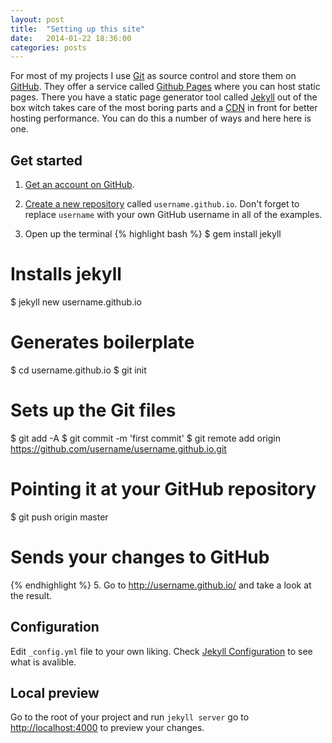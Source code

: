 ```yaml
---
layout: post
title:  "Setting up this site"
date:   2014-01-22 18:36:00
categories: posts
---
```


For most of my projects I use [Git][git] as source control and store them on [GitHub][github].
They offer a service called [Github Pages][github-pages] where you can host static pages.
There you have a static page generator tool called [Jekyll][jekyll] out of the box witch takes care of the most boring parts and a [CDN][cdn] in front for better hosting performance.
You can do this a number of ways and here here is one.

## Get started

1. [Get an account on GitHub][github-join].

2. [Create a new repository][github-new] called `username.github.io`. Don't forget to replace `username` with your own GitHub username in all of the examples.

4. Open up the terminal {% highlight bash %}
$ gem install jekyll
# Installs jekyll
$ jekyll new username.github.io
# Generates boilerplate
$ cd username.github.io
$ git init
# Sets up the Git files
$ git add -A
$ git commit -m 'first commit'
$ git remote add origin https://github.com/username/username.github.io.git
# Pointing it at your GitHub repository
$ git push origin master
# Sends your changes to GitHub
{% endhighlight %}
5. Go to <http://username.github.io/> and take a look at the result.

## Configuration
Edit `_config.yml` file to your own liking.
Check [Jekyll Configuration][jekyll-config] to see what is avalible.

## Local preview
Go to the root of your project and run `jekyll server` go to <http://localhost:4000> to preview your changes.

[cdn]:            http://en.wikipedia.org/wiki/Content_delivery_network
[git]:            http://git-scm.com
[github]:         https://github.com
[github-join]:    https://github.com/join
[github-new]:     https://github.com/repositories/new
[github-pages]:   http://pages.github.com/
[jekyll]:         http://jekyllrb.com
[jekyll-config]:  http://jekyllrb.com/docs/configuration/
